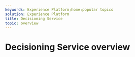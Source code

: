 ```yaml
---
keywords: Experience Platform;home;popular topics
solution: Experience Platform
title: Decisioning Service
topic: overview
---
```


# Decisioning Service overview